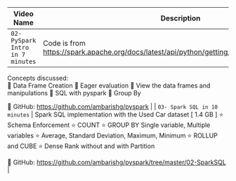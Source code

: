 |  Video Name  |  Description |
|---|---|
| `02- PySpark Intro in 7 minutes` |   Code is from https://spark.apache.org/docs/latest/api/python/getting_started/quickstart_df.html.   
Concepts discussed:  
📗 Data Frame Creation
📗 Eager evaluation
📗 View the data frames and manipulations
📗 SQL with pyspark
📗 Group By

🔋 GitHub: https://github.com/ambarishg/pyspark       |
| `03- Spark SQL in 10 minutes` | Spark SQL implementation with the Used Car dataset [ 1.4 GB ]
⭐ Schema Enforcement
⭐ COUNT
⭐ GROUP BY Single variable, Multiple variables
⭐ Average, Standard Deviation, Maximum, Minimum
⭐ ROLLUP and CUBE
⭐ Dense Rank without and with Partition

🔋 GitHub: https://github.com/ambarishg/pyspark/tree/master/02-SparkSQL   |      